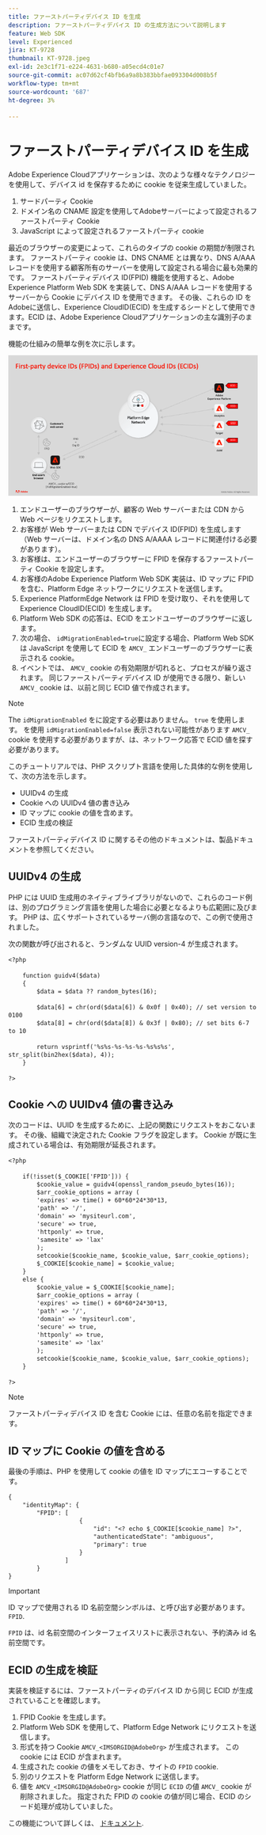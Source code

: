 ```yaml
---
title: ファーストパーティデバイス ID を生成
description: ファーストパーティデバイス ID の生成方法について説明します
feature: Web SDK
level: Experienced
jira: KT-9728
thumbnail: KT-9728.jpeg
exl-id: 2e3c1f71-e224-4631-b680-a05ecd4c01e7
source-git-commit: ac07d62cf4bfb6a9a8b383bbfae093304d008b5f
workflow-type: tm+mt
source-wordcount: '687'
ht-degree: 3%

---
```


# ファーストパーティデバイス ID を生成

Adobe Experience Cloudアプリケーションは、次のような様々なテクノロジーを使用して、デバイス id を保存するために cookie を従来生成していました。

1. サードパーティ Cookie
1. ドメイン名の CNAME 設定を使用してAdobeサーバーによって設定されるファーストパーティ Cookie
1. JavaScript によって設定されるファーストパーティ cookie

最近のブラウザーの変更によって、これらのタイプの cookie の期間が制限されます。 ファーストパーティ cookie は、DNS CNAME とは異なり、DNS A/AAA レコードを使用する顧客所有のサーバーを使用して設定される場合に最も効果的です。 ファーストパーティデバイス ID(FPID) 機能を使用すると、Adobe Experience Platform Web SDK を実装して、DNS A/AAA レコードを使用するサーバーから Cookie にデバイス ID を使用できます。 その後、これらの ID をAdobeに送信し、Experience CloudID(ECID) を生成するシードとして使用できます。ECID は、Adobe Experience Cloudアプリケーションの主な識別子のままです。

機能の仕組みの簡単な例を次に示します。

![ファーストパーティデバイス ID(FPID) とExperience CloudID(ECID)](../assets/kt-9728.png)

1. エンドユーザーのブラウザーが、顧客の Web サーバーまたは CDN から Web ページをリクエストします。
1. お客様が Web サーバーまたは CDN でデバイス ID(FPID) を生成します（Web サーバーは、ドメイン名の DNS A/AAAA レコードに関連付ける必要があります）。
1. お客様は、エンドユーザーのブラウザーに FPID を保存するファーストパーティ Cookie を設定します。
1. お客様のAdobe Experience Platform Web SDK 実装は、ID マップに FPID を含む、Platform Edge ネットワークにリクエストを送信します。
1. Experience PlatformEdge Network は FPID を受け取り、それを使用してExperience CloudID(ECID) を生成します。
1. Platform Web SDK の応答は、ECID をエンドユーザーのブラウザーに返します。
1. 次の場合、 `idMigrationEnabled=true`に設定する場合、Platform Web SDK は JavaScript を使用して ECID を `AMCV_` エンドユーザーのブラウザーに表示される cookie。
1. イベントでは、 `AMCV_` cookie の有効期限が切れると、プロセスが繰り返されます。 同じファーストパーティデバイス ID が使用できる限り、新しい `AMCV_` cookie は、以前と同じ ECID 値で作成されます。

>[!NOTE]
>
>The `idMigrationEnabled` をに設定する必要はありません。 `true` を使用します。 を使用 `idMigrationEnabled=false` 表示されない可能性があります `AMCV_` cookie を使用する必要がありますが、は、ネットワーク応答で ECID 値を探す必要があります。


このチュートリアルでは、PHP スクリプト言語を使用した具体的な例を使用して、次の方法を示します。

* UUIDv4 の生成
* Cookie への UUIDv4 値の書き込み
* ID マップに cookie の値を含めます。
* ECID 生成の検証

ファーストパーティデバイス ID に関するその他のドキュメントは、製品ドキュメントを参照してください。

## UUIDv4 の生成

PHP には UUID 生成用のネイティブライブラリがないので、これらのコード例は、別のプログラミング言語を使用した場合に必要となるよりも広範囲に及びます。 PHP は、広くサポートされているサーバ側の言語なので、この例で使用されました。


次の関数が呼び出されると、ランダムな UUID version-4 が生成されます。

```
<?php
    
    function guidv4($data)
    {
        $data = $data ?? random_bytes(16);

        $data[6] = chr(ord($data[6]) & 0x0f | 0x40); // set version to 0100
        $data[8] = chr(ord($data[8]) & 0x3f | 0x80); // set bits 6-7 to 10

        return vsprintf('%s%s-%s-%s-%s-%s%s%s', str_split(bin2hex($data), 4));
    }

?>
```

## Cookie への UUIDv4 値の書き込み

次のコードは、UUID を生成するために、上記の関数にリクエストをおこないます。 その後、組織で決定された Cookie フラグを設定します。 Cookie が既に生成されている場合は、有効期限が延長されます。

```
<?php

    if(!isset($_COOKIE['FPID'])) {
        $cookie_value = guidv4(openssl_random_pseudo_bytes(16));        
        $arr_cookie_options = array (
        'expires' => time() + 60*60*24*30*13,
        'path' => '/',
        'domain' => 'mysiteurl.com',
        'secure' => true,
        'httponly' => true,
        'samesite' => 'lax'
        );
        setcookie($cookie_name, $cookie_value, $arr_cookie_options);
        $_COOKIE[$cookie_name] = $cookie_value;
    }
    else {
        $cookie_value = $_COOKIE[$cookie_name];
        $arr_cookie_options = array (
        'expires' => time() + 60*60*24*30*13,
        'path' => '/',
        'domain' => 'mysiteurl.com',
        'secure' => true,
        'httponly' => true,
        'samesite' => 'lax'
        );
        setcookie($cookie_name, $cookie_value, $arr_cookie_options);
    }

?>
```

>[!NOTE]
>
>ファーストパーティデバイス ID を含む Cookie には、任意の名前を指定できます。

## ID マップに Cookie の値を含める

最後の手順は、PHP を使用して cookie の値を ID マップにエコーすることです。


```
{
    "identityMap": {
        "FPID": [
                    {
                        "id": "<? echo $_COOKIE[$cookie_name] ?>",
                        "authenticatedState": "ambiguous",
                        "primary": true
                    }
                ]
        }
}
```

>[!IMPORTANT]
>
>ID マップで使用される ID 名前空間シンボルは、と呼び出す必要があります。 `FPID`.
>
> `FPID` は、id 名前空間のインターフェイスリストに表示されない、予約済み id 名前空間です。


## ECID の生成を検証

実装を検証するには、ファーストパーティのデバイス ID から同じ ECID が生成されていることを確認します。

1. FPID Cookie を生成します。
1. Platform Web SDK を使用して、Platform Edge Network にリクエストを送信します。
1. 形式を持つ Cookie `AMCV_<IMSORGID@AdobeOrg>` が生成されます。 この cookie には ECID が含まれます。
1. 生成された cookie の値をメモしておき、サイトの `FPID` cookie.
1. 別のリクエストを Platform Edge Network に送信します。
1. 値を `AMCV_<IMSORGID@AdobeOrg>` cookie が同じ `ECID` の値 `AMCV_` cookie が削除されました。 指定された FPID の cookie の値が同じ場合、ECID のシード処理が成功していました。

この機能について詳しくは、 [ドキュメント](https://experienceleague.adobe.com/docs/experience-platform/edge/identity/first-party-device-ids.html?lang=ja).
